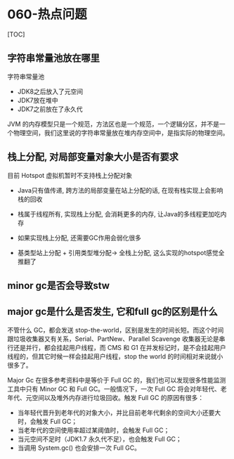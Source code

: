 # 060-热点问题

[TOC]

## 字符串常量池放在哪里

字符串常量池

- JDK8之后放入了元空间
- JDK7放在堆中
- JDK7之前放在了永久代

JVM 的内存模型只是一个规范，方法区也是一个规范，一个逻辑分区，并不是一个物理空间，我们这里说的字符串常量放在堆内存空间中，是指实际的物理空间。

## 栈上分配, 对局部变量对象大小是否有要求

目前 Hotspot 虚拟机暂时不支持栈上分配对象

- Java只有值传递, 跨方法的局部变量在站上分配的话, 在现有栈实现上会影响栈的回收
- 栈属于线程所有,  实现栈上分配, 会消耗更多的内存, 让Java的多线程更加吃内存
- 如果实现栈上分配, 还需要GC作用会弱化很多

- 基类型站上分配 + 引用类型堆分配-> 全栈上分配, 这么实现的hotspot感觉全推翻了

## minor gc是否会导致stw

## major gc是什么是否发生, 它和full gc的区别是什么

不管什么 GC，都会发送 stop-the-world，区别是发生的时间长短。而这个时间跟垃圾收集器又有关系，Serial、PartNew、Parallel Scavenge 收集器无论是串行还是并行，都会挂起用户线程，而 CMS 和 G1 在并发标记时，是不会挂起用户线程的，但其它时候一样会挂起用户线程，stop the world 的时间相对来说就小很多了。

Major Gc 在很多参考资料中是等价于 Full GC 的，我们也可以发现很多性能监测工具中只有 Minor GC 和 Full GC。一般情况下，一次 Full GC 将会对年轻代、老年代、元空间以及堆外内存进行垃圾回收。触发 Full GC 的原因有很多：

- 当年轻代晋升到老年代的对象大小，并比目前老年代剩余的空间大小还要大时，会触发 Full GC；
- 当老年代的空间使用率超过某阈值时，会触发 Full GC；
- 当元空间不足时（JDK1.7 永久代不足），也会触发 Full GC；
- 当调用 System.gc() 也会安排一次 Full GC。